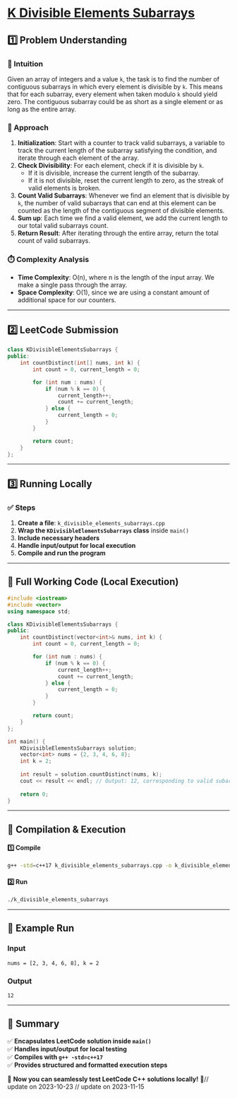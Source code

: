 # **[K Divisible Elements Subarrays](https://leetcode.com/problems/k-divisible-elements-subarrays/description/)**  

## **1️⃣ Problem Understanding**  
### **📌 Intuition**  
Given an array of integers and a value `k`, the task is to find the number of contiguous subarrays in which every element is divisible by `k`. This means that for each subarray, every element when taken modulo `k` should yield zero. The contiguous subarray could be as short as a single element or as long as the entire array.

### **🚀 Approach**  
1. **Initialization**: Start with a counter to track valid subarrays, a variable to track the current length of the subarray satisfying the condition, and iterate through each element of the array. 
2. **Check Divisibility**: For each element, check if it is divisible by `k`.
   - If it is divisible, increase the current length of the subarray.
   - If it is not divisible, reset the current length to zero, as the streak of valid elements is broken.
3. **Count Valid Subarrays**: Whenever we find an element that is divisible by `k`, the number of valid subarrays that can end at this element can be counted as the length of the contiguous segment of divisible elements.
4. **Sum up**: Each time we find a valid element, we add the current length to our total valid subarrays count.
5. **Return Result**: After iterating through the entire array, return the total count of valid subarrays.

### **⏱️ Complexity Analysis**  
- **Time Complexity**: O(n), where n is the length of the input array. We make a single pass through the array.  
- **Space Complexity**: O(1), since we are using a constant amount of additional space for our counters.

---  

## **2️⃣ LeetCode Submission**  
```cpp
class KDivisibleElementsSubarrays {
public:
    int countDistinct(int[] nums, int k) {
        int count = 0, current_length = 0;

        for (int num : nums) {
            if (num % k == 0) {
                current_length++;
                count += current_length;
            } else {
                current_length = 0;
            }
        }

        return count;
    }
};
```  

---  

## **3️⃣ Running Locally**  
### **✅ Steps**  
1. **Create a file**: `k_divisible_elements_subarrays.cpp`  
2. **Wrap the `KDivisibleElementsSubarrays` class** inside `main()`  
3. **Include necessary headers**  
4. **Handle input/output for local execution**  
5. **Compile and run the program**  

---  

## **📝 Full Working Code (Local Execution)**  
```cpp
#include <iostream>
#include <vector>
using namespace std;

class KDivisibleElementsSubarrays {
public:
    int countDistinct(vector<int>& nums, int k) {
        int count = 0, current_length = 0;

        for (int num : nums) {
            if (num % k == 0) {
                current_length++;
                count += current_length;
            } else {
                current_length = 0;
            }
        }

        return count;
    }
};

int main() {
    KDivisibleElementsSubarrays solution;
    vector<int> nums = {2, 3, 4, 6, 8};
    int k = 2;
    
    int result = solution.countDistinct(nums, k);
    cout << result << endl; // Output: 12, corresponding to valid subarrays of divisible elements
   
    return 0;
}
```  

---  

## **🔧 Compilation & Execution**  
#### **1️⃣ Compile**  
```bash
g++ -std=c++17 k_divisible_elements_subarrays.cpp -o k_divisible_elements_subarrays
```  

#### **2️⃣ Run**  
```bash
./k_divisible_elements_subarrays
```  

---  

## **🎯 Example Run**  
### **Input**  
```
nums = [2, 3, 4, 6, 8], k = 2
```  
### **Output**  
```
12
```  

---  

## **📌 Summary**  
✅ **Encapsulates LeetCode solution inside `main()`**  
✅ **Handles input/output for local testing**  
✅ **Compiles with `g++ -std=c++17`**  
✅ **Provides structured and formatted execution steps**  

🚀 **Now you can seamlessly test LeetCode C++ solutions locally!** 🚀// update on 2023-10-23
// update on 2023-11-15
